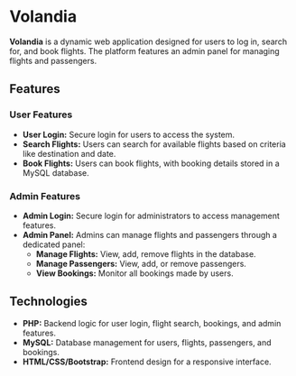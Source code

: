# Volandia

**Volandia** is a dynamic web application designed for users to log in, search for, and book flights. The platform features an admin panel for managing flights and passengers.

## Features

### User Features
- **User Login:** Secure login for users to access the system.
- **Search Flights:** Users can search for available flights based on criteria like destination and date.
- **Book Flights:** Users can book flights, with booking details stored in a MySQL database.

### Admin Features
- **Admin Login:** Secure login for administrators to access management features.
- **Admin Panel:** Admins can manage flights and passengers through a dedicated panel:
  - **Manage Flights:** View, add, remove flights in the database.
  - **Manage Passengers:** View, add, or remove passengers.
  - **View Bookings:** Monitor all bookings made by users.

## Technologies
- **PHP:** Backend logic for user login, flight search, bookings, and admin features.
- **MySQL:** Database management for users, flights, passengers, and bookings.
- **HTML/CSS/Bootstrap:** Frontend design for a responsive interface.
